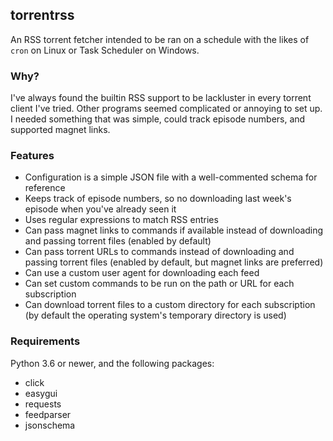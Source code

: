 ## torrentrss
An RSS torrent fetcher intended to be ran on a schedule with the likes of `cron` on Linux or Task Scheduler on Windows.

### Why?
I've always found the builtin RSS support to be lackluster in every torrent client I've tried. Other programs seemed complicated or annoying to set up. I needed something that was simple, could track episode numbers, and supported magnet links.

### Features
* Configuration is a simple JSON file with a well-commented schema for reference
* Keeps track of episode numbers, so no downloading last week's episode when you've already seen it
* Uses regular expressions to match RSS entries
* Can pass magnet links to commands if available instead of downloading and passing torrent files (enabled by default)
* Can pass torrent URLs to commands instead of downloading and passing torrent files (enabled by default, but magnet links are preferred)
* Can use a custom user agent for downloading each feed
* Can set custom commands to be run on the path or URL for each subscription
* Can download torrent files to a custom directory for each subscription (by default the operating system's temporary directory is used)

### Requirements
Python 3.6 or newer, and the following packages:

* click
* easygui
* requests
* feedparser
* jsonschema
